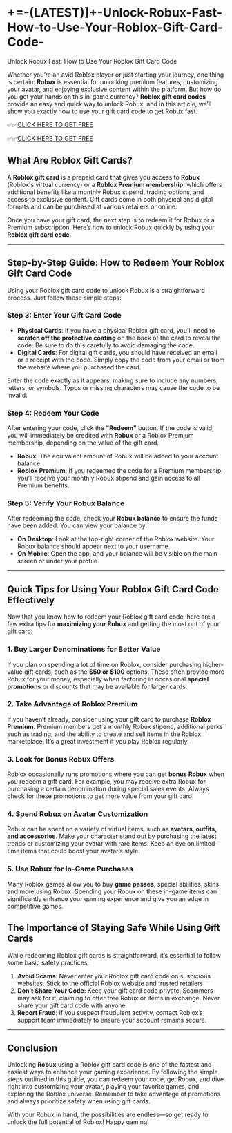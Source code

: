 # +=-(LATEST)]+-Unlock-Robux-Fast-How-to-Use-Your-Roblox-Gift-Card-Code-

 Unlock Robux Fast: How to Use Your Roblox Gift Card Code

Whether you’re an avid Roblox player or just starting your journey, one thing is certain: **Robux** is essential for unlocking premium features, customizing your avatar, and enjoying exclusive content within the platform. But how do you get your hands on this in-game currency? **Roblox gift card codes** provide an easy and quick way to unlock Robux, and in this article, we’ll show you exactly how to use your gift card code to get Robux fast.

✅✅[CLICK HERE TO GET FREE](https://tinyurl.com/f5a9kmyc)

✅✅[CLICK HERE TO GET FREE](https://tinyurl.com/f5a9kmyc)

## What Are Roblox Gift Cards?

A **Roblox gift card** is a prepaid card that gives you access to **Robux** (Roblox's virtual currency) or a **Roblox Premium membership**, which offers additional benefits like a monthly Robux stipend, trading options, and access to exclusive content. Gift cards come in both physical and digital formats and can be purchased at various retailers or online.

Once you have your gift card, the next step is to redeem it for Robux or a Premium subscription. Here’s how to unlock Robux quickly by using your **Roblox gift card code**.

---

## Step-by-Step Guide: How to Redeem Your Roblox Gift Card Code

Using your Roblox gift card code to unlock Robux is a straightforward process. Just follow these simple steps:

### Step 3: **Enter Your Gift Card Code**
- **Physical Cards**: If you have a physical Roblox gift card, you'll need to **scratch off the protective coating** on the back of the card to reveal the code. Be sure to do this carefully to avoid damaging the code.
- **Digital Cards**: For digital gift cards, you should have received an email or a receipt with the code. Simply copy the code from your email or from the website where you purchased the card.

Enter the code exactly as it appears, making sure to include any numbers, letters, or symbols. Typos or missing characters may cause the code to be invalid.

### Step 4: **Redeem Your Code**
After entering your code, click the **"Redeem"** button. If the code is valid, you will immediately be credited with **Robux** or a Roblox Premium membership, depending on the value of the gift card.

- **Robux**: The equivalent amount of Robux will be added to your account balance.
- **Roblox Premium**: If you redeemed the code for a Premium membership, you’ll receive your monthly Robux stipend and gain access to all Premium benefits.

### Step 5: **Verify Your Robux Balance**
After redeeming the code, check your **Robux balance** to ensure the funds have been added. You can view your balance by:

- **On Desktop**: Look at the top-right corner of the Roblox website. Your Robux balance should appear next to your username.
- **On Mobile**: Open the app, and your balance will be visible on the main screen or under your profile.

---

## Quick Tips for Using Your Roblox Gift Card Code Effectively

Now that you know how to redeem your Roblox gift card code, here are a few extra tips for **maximizing your Robux** and getting the most out of your gift card:

### 1. **Buy Larger Denominations for Better Value**
If you plan on spending a lot of time on Roblox, consider purchasing higher-value gift cards, such as the **$50 or $100** options. These often provide more Robux for your money, especially when factoring in occasional **special promotions** or discounts that may be available for larger cards.

### 2. **Take Advantage of Roblox Premium**
If you haven’t already, consider using your gift card to purchase **Roblox Premium**. Premium members get a monthly Robux stipend, additional perks such as trading, and the ability to create and sell items in the Roblox marketplace. It’s a great investment if you play Roblox regularly.

### 3. **Look for Bonus Robux Offers**
Roblox occasionally runs promotions where you can get **bonus Robux** when you redeem a gift card. For example, you may receive extra Robux for purchasing a certain denomination during special sales events. Always check for these promotions to get more value from your gift card.

### 4. **Spend Robux on Avatar Customization**
Robux can be spent on a variety of virtual items, such as **avatars, outfits, and accessories**. Make your character stand out by purchasing the latest trends or customizing your avatar with rare items. Keep an eye on limited-time items that could boost your avatar’s style.

### 5. **Use Robux for In-Game Purchases**
Many Roblox games allow you to buy **game passes**, special abilities, skins, and more using Robux. Spending your Robux on these in-game items can significantly enhance your gaming experience and give you an edge in competitive games.

## The Importance of Staying Safe While Using Gift Cards

While redeeming Roblox gift cards is straightforward, it’s essential to follow some basic safety practices:

1. **Avoid Scams**: Never enter your Roblox gift card code on suspicious websites. Stick to the official Roblox website and trusted retailers.
2. **Don’t Share Your Code**: Keep your gift card code private. Scammers may ask for it, claiming to offer free Robux or items in exchange. Never share your gift card code with anyone.
3. **Report Fraud**: If you suspect fraudulent activity, contact Roblox’s support team immediately to ensure your account remains secure.

---

## Conclusion

Unlocking **Robux** using a Roblox gift card code is one of the fastest and easiest ways to enhance your gaming experience. By following the simple steps outlined in this guide, you can redeem your code, get Robux, and dive right into customizing your avatar, playing your favorite games, and exploring the Roblox universe. Remember to take advantage of promotions and always prioritize safety when using gift cards.

With your Robux in hand, the possibilities are endless—so get ready to unlock the full potential of Roblox! Happy gaming!
